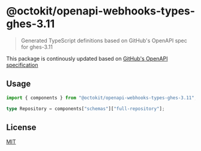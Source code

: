 # @octokit/openapi-webhooks-types-ghes-3.11

> Generated TypeScript definitions based on GitHub's OpenAPI spec for ghes-3.11

This package is continously updated based on [GitHub's OpenAPI specification](https://github.com/github/rest-api-description/)

## Usage

```ts
import { components } from "@octokit/openapi-webhooks-types-ghes-3.11";

type Repository = components["schemas"]["full-repository"];
```

## License

[MIT](LICENSE)
